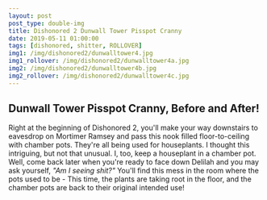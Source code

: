 ```yaml
---
layout: post
post_type: double-img
title: Dishonored 2 Dunwall Tower Pisspot Cranny
date: 2019-05-11 01:00:00
tags: [dishonored, shitter, ROLLOVER]
img1: /img/dishonored2/dunwalltower4.jpg
img1_rollover: /img/dishonored2/dunwalltower4a.jpg
img2: /img/dishonored2/dunwalltower4b.jpg
img2_rollover: /img/dishonored2/dunwalltower4c.jpg
---
```

## Dunwall Tower Pisspot Cranny, Before and After!

Right at the beginning of Dishonored 2, you'll make your way downstairs to eavesdrop on Mortimer Ramsey and pass this nook filled floor-to-ceiling with chamber pots. They're all being used for houseplants. I thought this intriguing, but not that unusual. I, too, keep a houseplant in a chamber pot. Well, come back later when you're ready to face down Delilah and you may ask yourself, *"Am I seeing shit?"* You'll find this mess in the room where the pots used to be - This time, the plants are taking root in the floor, and the chamber pots are back to their original intended use!
